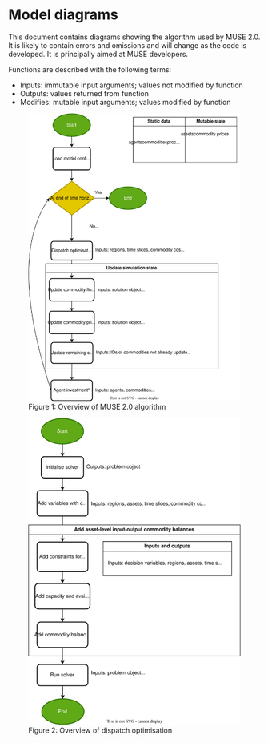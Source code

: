 <!-- markdownlint-disable MD033 -->
# Model diagrams

This document contains diagrams showing the algorithm used by MUSE 2.0. It is likely to contain
errors and omissions and will change as the code is developed. It is principally aimed at MUSE
developers.

Functions are described with the following terms:

* Inputs: immutable input arguments; values not modified by function
* Outputs: values returned from function
* Modifies: mutable input arguments; values modified by function

<p>
<figure>
    <img alt="Overview of MUSE 2.0" src="images/model_overview.drawio.svg" />
    <figcaption>Figure 1: Overview of MUSE 2.0 algorithm</figcaption>
</figure>
</p>

<p>
<figure>
    <img alt="Dispatch optimisation" src="images/dispatch_optimisation.drawio.svg" />
    <figcaption>Figure 2: Overview of dispatch optimisation</figcaption>
</figure>
</p>
